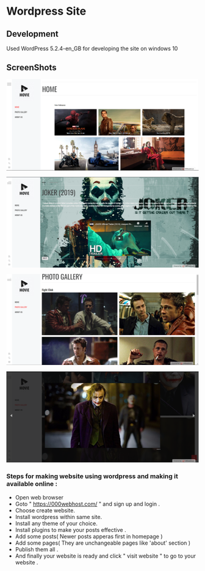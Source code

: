 # Wordpress Site


## Development
Used WordPress 5.2.4-en_GB for developing the site on windows 10

## ScreenShots
![home](/Screenshot/wp1.png)

![home2](/Screenshot/wp2.png)

![map](/Screenshot/wp3.png)

![gallery](/Screenshot/wp4.png)




### Steps for making website using wordpress and making it available online :
+ Open web browser
+ Goto " https://000webhost.com/ " and sign up and login .
+ Choose create website.
+ Install wordpress within same site.
+ Install any theme of your choice.
+ Install plugins to make your posts effective .
+ Add some posts( Newer posts apperas first in homepage )
+ Add some pages( They are unchangeable pages like 'about' section )
+ Publish them all .
+ And finally your website is ready and click " visit website " to go to your website .
